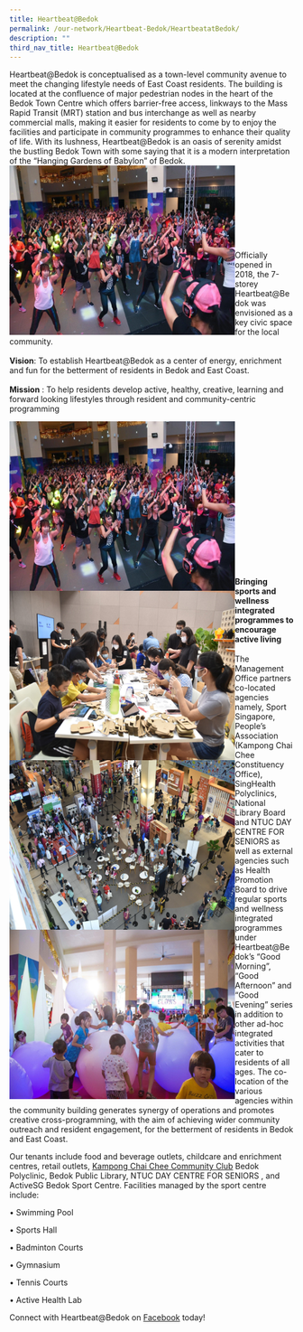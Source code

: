 ```yaml
---
title: Heartbeat@Bedok
permalink: /our-network/Heartbeat-Bedok/HeartbeatatBedok/
description: ""
third_nav_title: Heartbeat@Bedok
---
```

Heartbeat@Bedok is conceptualised as a town-level community avenue to meet the changing lifestyle needs of East Coast residents. The building is located at the confluence of major pedestrian nodes in the heart of the Bedok Town Centre  which offers barrier-free access, linkways to the Mass Rapid Transit (MRT) station and bus interchange as well as nearby commercial malls, making it easier for residents to come by to enjoy the facilities and participate in community programmes to enhance their quality of life. With its lushness, Heartbeat@Bedok is an oasis of serenity amidst the bustling Bedok Town with some saying that it is a modern interpretation of the “Hanging Gardens of Babylon” of Bedok.
<img style="height:300px;width:400px" align="left" src="/images/Our%20Network/HeartBeat%20Bedok/HBB1.jpg"><br><br><br><br><br><br><br><br><br>
   
Officially opened in 2018, the 7-storey Heartbeat@Bedok was envisioned as a key civic space for the local community.<br><br>
**Vision**: To establish Heartbeat@Bedok as a center of energy, enrichment and fun for the betterment of residents in Bedok and East Coast.<br><br>
**Mission** : To help residents develop active, healthy, creative, learning and forward looking lifestyles through resident and community-centric programming

<img style="height:300px;width:400px" align="left" src="/images/Our%20Network/Heartbeat%20Bedok/HeartbeatBedok_2.jpg">
<img style="height:300px;width:400px" align="left" src="/images/Our%20Network/Heartbeat%20Bedok/HeartbeatBedok_3.jpg">
<img style="height:300px;width:400px" align="left" src="/images/Our%20Network/Heartbeat%20Bedok/HeartbeatBedok_4.jpg">
<br><br><br><br><br><br><br>
<img style="height:300px;width:400px" align="left" src="/images/Our%20Network/Heartbeat%20Bedok/HeartbeatBedok_5.jpg"><br><br><br><br><br><br><br><br>

#### Bringing sports and wellness integrated programmes to encourage active living

The Management Office partners co-located agencies namely, Sport Singapore, People’s Association (Kampong Chai Chee Constituency Office), SingHealth Polyclinics, National Library Board and NTUC DAY CENTRE FOR SENIORS as well as external agencies such as Health Promotion Board to drive regular sports and wellness integrated programmes under Heartbeat@Bedok’s “Good Morning”, “Good Afternoon” and “Good Evening” series in addition to other ad-hoc integrated activities that cater to residents of all ages. The co-location of the various agencies within the community building generates synergy of operations and promotes creative cross-programming, with the aim of achieving wider community outreach and resident engagement, for the betterment of residents in Bedok and East Coast.


Our tenants include food and beverage outlets, childcare and enrichment centres, retail outlets, [ Kampong Chai Chee Community Club](/cc-details/KampongChaiChee-Community-Club-at-HeartbeatBedok) Bedok Polyclinic, Bedok Public Library, NTUC DAY CENTRE FOR SENIORS , and ActiveSG Bedok Sport Centre. Facilities managed by the sport centre include:

• Swimming Pool

• Sports Hall

• Badminton Courts

• Gymnasium

• Tennis Courts

• Active Health Lab

Connect with Heartbeat@Bedok on [Facebook](https://www.facebook.com/heartbeatbedok) today!